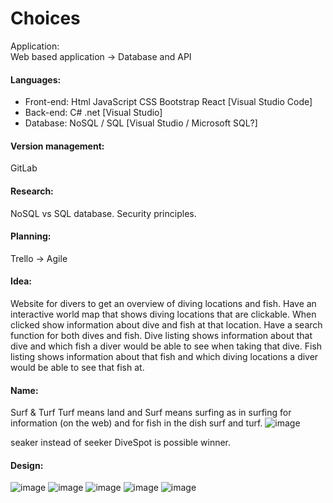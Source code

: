 # Choices 
Application: 	
Web based application ->  Database and API
#### Languages: 
-	Front-end: 	Html	JavaScript	CSS Bootstrap	React	[Visual Studio Code]
-	Back-end: 	C#	.net			[Visual Studio]
-	Database: 	NoSQL	/   SQL				[Visual Studio / Microsoft SQL?]
#### Version management:
GitLab 
#### Research:
NoSQL vs SQL database.
Security principles.
#### Planning: 	
Trello ->  Agile 
#### Idea:
Website for divers to get an overview of diving locations and fish. 
Have an interactive world map that shows diving locations that are clickable. When clicked show information about dive and fish at that location. 
Have a search function for both dives and fish. Dive listing shows information about that dive and which fish a diver would be able to see when taking that dive. Fish listing shows information about that fish and which diving locations a diver would be able to see that fish at.
#### Name:
Surf & Turf
Turf means land and Surf means surfing as in surfing for information (on the web) and  for fish in the dish surf and turf.
 ![image](https://user-images.githubusercontent.com/93527848/223687592-47209182-7968-4262-b7cf-55abe4d1a11e.png)

seaker instead of seeker
DiveSpot is possible winner.
#### Design:
![image](https://user-images.githubusercontent.com/93527848/224019630-48a0d6ff-7d07-445c-91ee-8b1ce0d8a3db.png)
![image](https://user-images.githubusercontent.com/93527848/224020767-7c8d132b-0f13-43ba-a067-f5dd495fddc4.png)
![image](https://user-images.githubusercontent.com/93527848/224022271-f4a5119e-2060-4d60-97b8-e0217cc1a30e.png)
![image](https://user-images.githubusercontent.com/93527848/224027884-74861ccb-f26c-4f89-9491-d40b05251892.png)
![image](https://user-images.githubusercontent.com/93527848/224028021-79d79fff-ad46-4d0d-8c44-8e7b08293d41.png)





